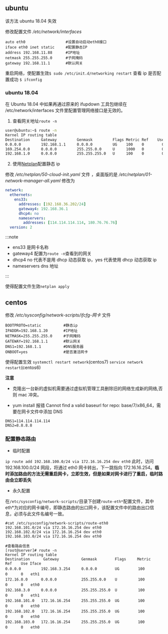 ## ubuntu

该方法 ubuntu 18.04 失效

修改配置文件 _/etc/network/interfaces_

```log
auto eth0                  #设置自动启动eth0接口
iface eth0 inet static     #配置静态IP
address 192.168.11.88      #IP地址
netmask 255.255.255.0      #子网掩码
gateway 192.168.11.1       #默认网关
```

重启网络，使配置生效`$ sudo /etc/init.d/networking restart`
查看 ip 是否配置成功 `$ ifconfig`

### ubuntu 18.04

在 Ubuntu 18.04 中如果再通过原来的 ifupdown 工具包继续在 /etc/network/interfaces 文件里配置管理网络接口是无效的。

1. 查看网关地址`route -n`

```bash
user@ubuntu:~$ route -n
Kernel IP routing table
Destination     Gateway         Genmask         Flags Metric Ref    Use Iface
0.0.0.0         192.168.1.1     0.0.0.0         UG    100    0        0 enp0s3
169.254.0.0     0.0.0.0         255.255.0.0     U     1000   0        0 enp0s3
192.168.1.0     0.0.0.0         255.255.255.0   U     100    0        0 enp0s3
```

2. 使用[Netplan](./netplan)配置静态 ip

修改 _/etc/netplan/50-cloud-init.yaml_ 文件 ，桌面版的是 _/etc/netplan/01-network-manager-all.yaml_ 修改为

```yaml
network:
  ethernets:
    ens33:
      addresses: [192.168.36.202/24]
      gateway4: 192.168.36.1
      dhcp4: no
      nameservers:
        addresses: [114.114.114.114, 180.76.76.76]
  version: 2
```

:::note

- ens33 是网卡名称
- gateway4 配置为`route -n`查看到的网关
- dhcp4 no 代表不是用 dhcp 动态获取 ip，yes 代表使用 dhcp 动态获取 ip
- nameservers dns 地址

:::

使得配置文件生效`netplan apply`

## centos

修改 _/etc/sysconfig/network-scripts/ifcfg-网卡_ 文件

```log
BOOTPROTO=static          #静态ip
IPADDR=192.168.1.20       #IP地址
NETMASK=255.255.255.0     #子网掩码
GATEWAY=192.168.1.1       #默认网关
DNS1=192.168.1.1          #DNS服务器
ONBOOT=yes                #是否激活网卡
```

使得配置生效 `systemctl restart network`(centos7) `service network restart`(centos6)

**注意**

- 克隆出一台新的虚拟机需要通过虚拟机管理工具删除旧的网络生成新的网络,否则 mac 冲突。

- yum install 报错 Cannot find a valid baseurl for repo: base/7/x86_64，需要在网卡文件中添加 DNS

```log
DNS1=114.114.114.114
DNS2=8.8.8.8
```

### 配置静态路由

- 临时配置

`ip route add 192.168.100.0/24 via 172.16.16.254 dev eth0`
此时，访问 192.168.100.0/24 网段，将通过 eth0 网卡转出，下一跳指向 172.16.16.254。**临时添加路由的方法无需重启网卡，立即生效，但是如果对网卡进行了重启，临时路由会立即丢失**

- 永久配置

在`/etc/sysconfig/network-scripts/`目录下创建`route-eth*`配置文件，其中 eth\*为对应的网卡编号，即静态路由的出口网卡，该配置文件中的路由出口信息，必须与此文件名编号一致。

```log
#cat /etc/sysconfig/network-scripts/route-eth0
192.168.101.0/24 via 172.16.16.254 dev eth0
192.168.102.0/24 via 172.16.16.254 dev eth0
192.168.103.0/24 via 172.16.16.254 dev eth0

#查看路由信息
[root@server]# route -n
Kernel IP routing table
Destination      Gateway          Genmask        Flags     Metric     Ref    Use Iface
0.0.0.0         192.168.3.254     0.0.0.0        UG　　     100　　　　　0      0　　eth1
172.16.0.0      0.0.0.0           255.255.0.0    U　　      100　　　　　0      0　　eth0
192.168.3.0     0.0.0.0           255.255.255.0  U　　      100　　　　　0      0　　eth1
192.168.101.0   172.16.16.254　　　255.255.255.0  UG　　     100　　　　　0      0　　eth0
192.168.102.0   172.16.16.254　　　255.255.255.0  UG 　　    100　　　　　0      0　　eth0
192.168.103.0   172.16.16.254　　　255.255.255.0  UG　　     100　　　　　0      0　　eth0
```
